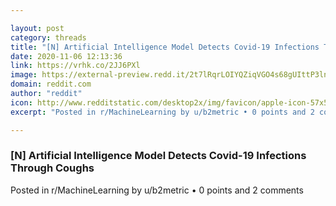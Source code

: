 ```yaml
---

layout: post
category: threads
title: "[N] Artificial Intelligence Model Detects Covid-19 Infections Through Coughs"
date: 2020-11-06 12:13:36
link: https://vrhk.co/2JJ6PXl
image: https://external-preview.redd.it/2t7lRqrLOIYQZiqVGO4s68gUIttP3lnA4iEVh-1b7A8.jpg?width=1200&height=628.272251309&auto=webp&crop=1200:628.272251309,smart&s=230b40a4ea9d7a0aa37afeb6930118f2f4dbc520
domain: reddit.com
author: "reddit"
icon: http://www.redditstatic.com/desktop2x/img/favicon/apple-icon-57x57.png
excerpt: "Posted in r/MachineLearning by u/b2metric • 0 points and 2 comments"

---
```


### [N] Artificial Intelligence Model Detects Covid-19 Infections Through Coughs

Posted in r/MachineLearning by u/b2metric • 0 points and 2 comments